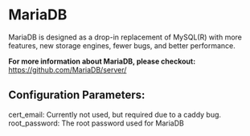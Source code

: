 # MariaDB
MariaDB is designed as a drop-in replacement of MySQL(R) with more
features, new storage engines, fewer bugs, and better performance.

**For more information about MariaDB, please checkout:**
https://github.com/MariaDB/server/

## Configuration Parameters:
 cert_email: Currently not used, but required due to a caddy bug.
 root_password: The root password used for MariaDB

